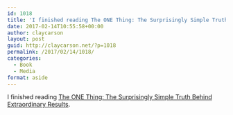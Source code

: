 ```yaml
---
id: 1018
title: 'I finished reading The ONE Thing: The Surprisingly Simple Truth Behind Extraordinary Results'
date: 2017-02-14T10:55:58+00:00
author: claycarson
layout: post
guid: http://claycarson.net/?p=1018
permalink: /2017/02/14/1018/
categories:
  - Book
  - Media
format: aside
---
```

I finished reading [The ONE Thing: The Surprisingly Simple Truth Behind Extraordinary Results](http://amazon.com/exec/obidos/ASIN/B00C1BHQXK/claycarson0c-20).